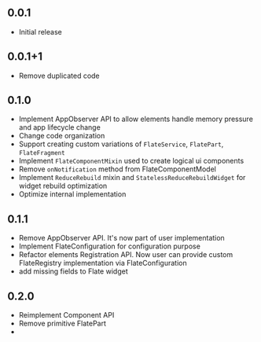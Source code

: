 ## 0.0.1

* Initial release

## 0.0.1+1

* Remove duplicated code

## 0.1.0

* Implement AppObserver API to allow elements handle memory pressure and app lifecycle change
* Change code organization
* Support creating custom variations of `FlateService`, `FlatePart`, `FlateFragment`
* Implement `FlateComponentMixin` used to create logical ui components
* Remove `onNotification` method from FlateComponentModel
* Implement `ReduceRebuild` mixin and `StatelessReduceRebuildWidget` for widget rebuild optimization 
* Optimize internal implementation

## 0.1.1
* Remove AppObserver API. It's now part of user implementation
* Implement FlateConfiguration for configuration purpose
* Refactor elements Registration API. Now user can provide custom 
  FlateRegistry implementation via FlateConfiguration
* add missing fields to Flate widget

## 0.2.0
* Reimplement Component API
* Remove primitive FlatePart
* 